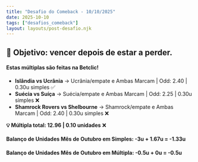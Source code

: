 ```yaml
---
title: "Desafio do Comeback - 10/10/2025"
date: 2025-10-10
tags: ["desafios_comeback"]
layout: layouts/post-desafio.njk
---
```


## 🎯 Objetivo: vencer depois de estar a perder.

#### Estas múltiplas são feitas na Betclic!

- **Islândia vs Ucrânia** → Ucrânia/empate e Ambas Marcam | Odd: 2.40 | 0.30u simples ✅
- **Suécia vs Suíça** → Suécia/empate e Ambas Marcam | Odd: 2.25 | 0.30u simples ❌
- **Shamrock Rovers vs Shelbourne** → Shamrock/empate e Ambas Marcam | Odd: 2.40 | 0.30u simples ❌ 

**💡 Múltipla total: 12.96 | 0.10 unidades** ❌

#### Balanço de Unidades Mês de Outubro em Simples: -3u + 1.67u = -1.33u
#### Balanço de Unidades Mês de Outubro em Múltipla: -0.5u + 0u = -0.5u